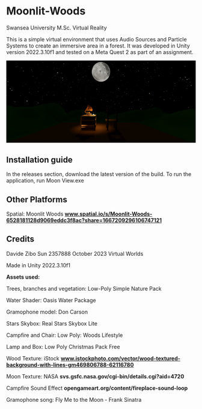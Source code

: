 # Moonlit-Woods
Swansea University M.Sc. Virtual Reality

This is a simple virtual environment that uses Audio Sources and Particle Systems to create an immersive area in a forest. It was developed in Unity version 2022.3.10f1 and tested on a Meta Quest 2 as part of an assignment.

<img src="images/Preview1.png"/>

## Installation guide
In the releases section, download the latest version of the build. To run the application, run Moon View.exe
## Other Platforms
Spatial: Moonlit Woods
__www.spatial.io/s/Moonlit-Woods-6528181128d9069eddc3f8ac?share=1667209296106747121__


## Credits
Davide Zibo Sun
2357888
October 2023
Virtual Worlds

Made in Unity 2022.3.10f1

**Assets used:**

Trees, branches and vegetation: Low-Poly Simple Nature Pack

Water Shader: Oasis Water Package

Gramophone model: Don Carson

Stars Skybox: Real Stars Skybox Lite

Campfire and Chair: Low Poly: Woods Lifestyle

Lamp and Box: Low Poly Christmas Pack Free

Wood Texture: iStock
__www.istockphoto.com/vector/wood-textured-background-with-lines-gm469806788-62116780__

Moon Texture: NASA
__svs.gsfc.nasa.gov/cgi-bin/details.cgi?aid=4720__

Campfire Sound Effect 
__opengameart.org/content/fireplace-sound-loop__

Gramophone song: Fly Me to the Moon - Frank Sinatra
